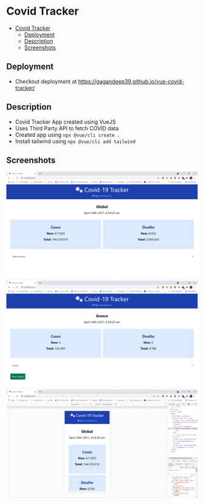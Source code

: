 # Covid Tracker

- [Covid Tracker](#covid-tracker)
  - [Deployment](#deployment)
  - [Description](#description)
  - [Screenshots](#screenshots)

## Deployment

- Checkout deployment at <https://gagandeep39.github.io/vue-covid-tracker/>

## Description

- Covid Tracker App created using VueJS
- Uses Third Party API to fetch COVID data
- Created app using `npx @vue/cli create .`
- Install tailwind using `npx @vue/cli add tailwind  `

## Screenshots

![Screenshot 1](./assets/screenshot_1.png)
![Screenshot 2](./assets/screenshot_2.png)
![Screenshot 3](./assets/screenshot_3.png)
